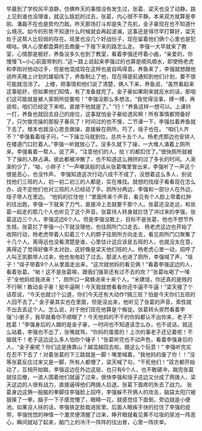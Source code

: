 早晨到了学校风平浪静，仿佛昨天的事情没有发生过，张葛、梁天也没了动静。路上见到谁也没理谁，就这么尴尬的过去，张葛，内心很不平静。本来双方就算是李刚、潘磊不在也是势均力敌。昨天那场打斗却是失了先机，金子豪现在也不知道什么境况。如今的形势不知道什么时候就会再起波澜，这事还是得尽早打算好，梁天处于这帮人比较弱的存在。班里也没几个好战份子，现在留着他们俩个心里也是犯嘀咕，俩人心里都盘算的去商量一下接下来的路怎么走。
李强一大早就来了教室，心情那是极好，养鱼没多久也到了教室，看着李强还哼着小曲，“亲爱的，你慢慢飞~小心前面带刺的..”这一路上说起来李强过的也算是顺风顺水，即使杨老虎和李刚对他动过手，但是他混成现在这样也是自鸣得意。养鱼来了，李强就想跟他说昨天晚上计划的雄韬伟了，养鱼制止了他，现在得提前通知到他们计划，要不很可能就泡汤了。
上楼，把事情和他们说了清楚，俩人下来，养鱼说，“虽然看起来这事挺好，但如果他们知情，有了准备就完了。金子豪如果刚来就反水的话，那咱们这可能就是被人家厕所捉鳖啦！”李强没那么多想法，“我觉得没事，搏一搏，再说啦，咱们已经定下来啦。直接干他就是了。”
“行！”养鱼这样一想可以。上课铃一打，养鱼也就回去自己的座位，这事就怕金子豪给透风啊！所有事情都预备好了，只欠做完操的那股子春风了！时间过的也不慢，二节课一下，李强拉着养鱼就下去了。根本也就没心思去做操，直接躲在厕所。巧了，瑶子也在。
“咱们人齐不？”李强看着瑶子问，“一下操立马就到位，总共十五个人。杨老虎那边也安排人在楼道门口拦着人。”李强一听就放心了。没多久就下了操，一大堆人涌着上厕所来。李强看着一帮人，说了声，“注意他们的人，给丫的都扣住了。”很快厕所就被下了操的人群占满。彼此都被冲散了，也不知道这么拥挤的过了多长的时间。人渐渐的少了，“呦，小胖子！”一声嘲讽般的话从张葛嘴里冒出来，李强听了一声这个很是恶心，也没作声。
李强知道这次行动八成干不成了，没想着这么多人，别说找他们三班的人，初一初二初三的人都是，实在难找。就想的找瑶子看看现在怎么办，说不定他们也对三班的人已经动了手。厕所分两边，李强和一部分人在外边，瑶子带人在里边。
“他妈的拦住他！”里面传来个声音，看见有个人脸上带着红肿的往出跑，李强一下就来了力气，直接冲上去就要干那个人。张葛还没走远，和张葛一起走的那几个人也听见了这个声音。张葛待人转身就拦住了冲过来的李强，张葛这边三个人，李强这边6个人。但是李强没敢上，目标不是张葛，他也不想节外生枝。张葛拦了李强一小下就没理他，也往厕所门口走去。
杨老虎这边也开始了收网行动，杨老虎带着人扣着三个人的脖子往厕所方向走去，看见厕所门口聚集了十几个人。离得远也没看清楚是谁，心里估计这应该是五班的人，也就没太在意，离得近了觉得好像不太对劲，这好像是梁天他们班的人。杨老虎心里一动，招呼了人叫王凯鹏带人过来，他也匆匆赶了过去。那波人也进了厕所，李强喊了声，“瑶子！”瑶子带着9个人从里面走出来，“这次就他妈的看见俩！”看着李强这边的人，看着张葛。“呦！这不是张葛嘛，跟我们强哥还有过不去的坎？”张葛吆喝了一嗓子“全他妈给我进来！”，厕所口一窝蜂进来十来个人，“米建瑶，你还真的是贱的不行啊！敢动金子豪！挺牛逼啊！今天我就想看看你还牛逼不牛逼！”梁天接了个话茬说，“今天也就讨个公道，你们今天还有大动作?搞三班？怕是今天你们五班的人回不去了。”
金子豪其实也在里面，但是没出来，他听见了张葛的声音，索性就不出去丢这个人。怎么说，对于他们现在他算是个叛徒。张葛转头突然看着李强“小崽子，我早就看你不顺眼了！今天他妈的不干的你妈都认不出你来，老子不姓葛！”李强身后的人跟的是金子豪，一时间也不知道该怎么办，也不说话，就这么站着，李强也不怂了，张嘴就骂，“你妈的蛋蛋的！上次的事老子还记着呢！不服就干！老子这边这么多人怕你个锤子！”张葛听完也不动声色，看着李强身后的人，“金子豪呢？你们这是换靠山？越混越回去啦。跟这么个玩意！”
李强听完实在忍不下去了！对着张葛的下三路就是一脚！嘴里喊着，“我他妈的废了你！！”没等张葛反应过来又是一脚，所有人都懵了，梁天喊了句，“干死他们！”双方都开始动了，互相开始踹，李强这边在外边这层，也只有6个人，也不敢硬冲，踹完张葛就往后撤，一波人围着他们就逼了过来，很快李强和瑶子这边又分成了两拨人，梁天这边的人很有战力，直接逼得他们两拨人后退，张葛下面疼的失去了战力。
张葛身边这俩一股脑的拳脚往李强脸上招呼，李强躲不开俩人的攻击，脑袋太阳穴被狠揍了一拳。脑子一下子感觉懵了，眼睛一花，就感觉往下面倒，旁边就是小便池。如果没人扶的话，李强铁定脸栽进尿里。后面人眼疾手快的拉住了李强的皮带，李强恍惚的神情一个激灵便清醒了过来，睁开眼就看见黄不垃圾的尿池一阵恶心，瞬间就站了起来，脑门上的冷汗一阵阵的往出冒，心里一阵庆幸。
